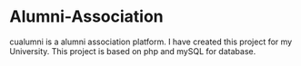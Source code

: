 # Alumni-Association
 cualumni is a alumni association platform. I have created this project for my University. This project is based on php and mySQL for database.
